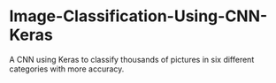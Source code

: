 # Image-Classification-Using-CNN-Keras
A CNN using Keras to  classify thousands of pictures in six different categories with more accuracy.
